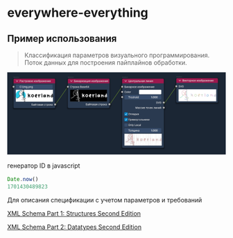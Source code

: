 # everywhere-everything

## Пример использования

> Классификация параметров визуального программирования.
> Поток данных для построения пайплайнов обработки.

![img](doc/imgNode.png)

генератор ID в javascript

```js
Date.now()
1701430489823
```

Для описания спецификации с учетом параметров и требований

[XML Schema Part 1: Structures Second Edition](https://www.w3.org/TR/xmlschema-1/)

[XML Schema Part 2: Datatypes Second Edition](https://www.w3.org/TR/xmlschema-2/)

